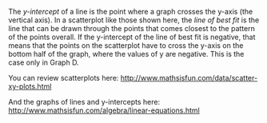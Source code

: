 The *y-intercept* of a line is the point where a graph
crosses the y-axis (the vertical axis). In a scatterplot like those
shown here, the *line of best fit* is the line that can be drawn through
the points that comes closest to the pattern of the points overall. If
the y-intercept of the line of best fit is negative, that means that the
points on the scatterplot have to cross the y-axis on the bottom half of
the graph, where the values of y are negative. This is the case only in
Graph D.

You can review scatterplots here:
<http://www.mathsisfun.com/data/scatter-xy-plots.html>

And the graphs of lines and y-intercepts here:
<http://www.mathsisfun.com/algebra/linear-equations.html>
